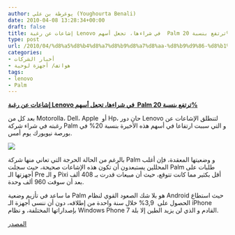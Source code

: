 ```yaml
---
author: يوغرطة بن علي (Youghourta Benali)
date: 2010-04-08 13:28:34+00:00
draft: false
title: إشاعات عن رغبة Lenovo في شراءها، تجعل أسهم  Palm ترتفع بنسبة 20%
type: post
url: /2010/04/%d8%a5%d8%b4%d8%a7%d8%b9%d8%a7%d8%aa-%d8%b9%d9%86-%d8%b1%d8%ba%d8%a8%d8%a9-lenovo-%d9%81%d9%8a-%d8%b4%d8%b1%d8%a7%d8%a1%d9%87%d8%a7%d8%8c-%d8%aa%d8%ac%d8%b9%d9%84-%d8%a3%d8%b3%d9%87%d9%85-palm-%d8%aa/
categories:
- أخبار الشركات
- هواتف/ أجهزة لوحية
tags:
- lenovo
- Palm
---
```


[**إشاعات عن رغبة Lenovo في شراءها، تجعل أسهم  Palm ترتفع بنسبة 20%**](http://www.it-scoop.com/2010/04/%d8%a5%d8%b4%d8%a7%d8%b9%d8%a7%d8%aa-%d8%b9%d9%86-%d8%b1%d8%ba%d8%a8%d8%a9-lenovo-%d9%81%d9%8a-%d8%b4%d8%b1%d8%a7%d8%a1%d9%87%d8%a7%d8%8c-%d8%aa%d8%ac%d8%b9%d9%84-%d8%a3%d8%b3%d9%87%d9%85-palm-%d8%aa/)


بعد كل من Motorolla، Dell، Apple  أو Hp، حان دور Lenovo لتنطلق الإشاعات عن رغبته في شراء شركة Palm و التي سببت ارتفاعا في أسهم هذه الأخيرة بنسبة 20% في بورصة نيويورك يوم أمس.

[![](http://www.it-scoop.com/wp-content/uploads/2010/04/palm-nova-concept.jpg)
](http://www.it-scoop.com/2010/04/%d8%a5%d8%b4%d8%a7%d8%b9%d8%a7%d8%aa-%d8%b9%d9%86-%d8%b1%d8%ba%d8%a8%d8%a9-lenovo-%d9%81%d9%8a-%d8%b4%d8%b1%d8%a7%d8%a1%d9%87%d8%a7%d8%8c-%d8%aa%d8%ac%d8%b9%d9%84-%d8%a3%d8%b3%d9%87%d9%85-palm-%d8%aa/)

بالرغم من الحالة الحرجة التي تعاني منها شركة Palm و وضعيتها المعقدة، فإن أغلب المحللين يستبعدون أن تكون هذه الإشاعات صحيحة، حيث سجلت Palm طلبات على أجهزتها الـ Pre و الـ Pixi أقل بكثير مما كانت تتوقع، حيث أن مبيعات قدرت بـ 408 ألف بعد أن سوقت 960 ألف وحدة.

ما ساعد في تأزيم وضعية Palm هو بلا شك الصعود القوي لنظام Android حيث استطاع الحصول على  3,9% خلال سنة واحدة من إطلاقه، دون أن ننسى أجهزة الـ iPhone بإصداراتها المختلفة، و نظام Windows Phone 7 القادم و الذي لن يزيد الطين إلا بلة.

[المصدر](http://localtechwire.com/business/local_tech_wire/news/blogpost/7380778/)
